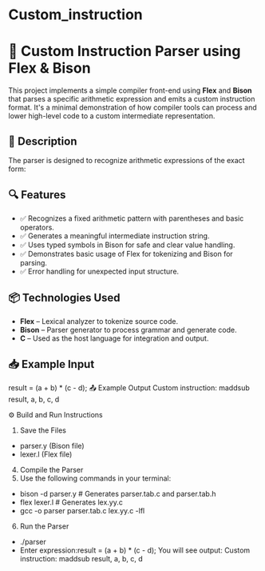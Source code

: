 # Custom_instruction
# 🧮 Custom Instruction Parser using Flex & Bison

This project implements a simple compiler front-end using **Flex** and **Bison** that parses a specific arithmetic expression and emits a custom instruction format. It's a minimal demonstration of how compiler tools can process and lower high-level code to a custom intermediate representation.

## 📄 Description

The parser is designed to recognize arithmetic expressions of the exact form:


## 🔍 Features

- ✅ Recognizes a fixed arithmetic pattern with parentheses and basic operators.
- ✅ Generates a meaningful intermediate instruction string.
- ✅ Uses typed symbols in Bison for safe and clear value handling.
- ✅ Demonstrates basic usage of Flex for tokenizing and Bison for parsing.
- ✅ Error handling for unexpected input structure.


## 📦 Technologies Used

- **Flex** – Lexical analyzer to tokenize source code.
- **Bison** – Parser generator to process grammar and generate code.
- **C** – Used as the host language for integration and output.

## 📥 Example Input
result = (a + b) * (c - d);
📤 Example Output 
Custom instruction: maddsub result, a, b, c, d


⚙️ Build and Run Instructions
1. Save the Files
*  parser.y (Bison file)
*  lexer.l (Flex file)

4. Compile the Parser
5. Use the following commands in your terminal:
* bison -d parser.y         # Generates parser.tab.c and parser.tab.h
* flex lexer.l              # Generates lex.yy.c
* gcc -o parser parser.tab.c lex.yy.c -lfl
  
6. Run the Parser
* ./parser
* Enter expression:result = (a + b) * (c - d);
You will see output:
Custom instruction: maddsub result, a, b, c, d




